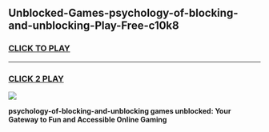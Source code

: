 
## Unblocked-Games-psychology-of-blocking-and-unblocking-Play-Free-c10k8
<h3>
<a href="https://premium76.site?title=psychology-of-blocking-and-unblocking&ref=20M">CLICK TO PLAY</a></h3>
<hr>

<h3>
<a href="https://premium76.site?title=psychology-of-blocking-and-unblocking&ref=20M">CLICK 2 PLAY</a>
  
</h3>

<a href="https://premium76.site?title=psychology-of-blocking-and-unblocking&ref=19M"><img src="https://clearcache.store/games.png"></a>


**psychology-of-blocking-and-unblocking games unblocked: Your Gateway to Fun and Accessible Online Gaming**

